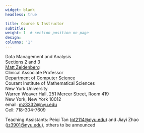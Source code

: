 ```yaml
---
widget: blank
headless: true

title: Course & Instructor
subtitle:
weight: 1  # section position on page
design:
columns: '1'
---
```

Data Management and Analysis  
Sections 2 and 3    
[Matt Zeidenberg](https://www.mattzeidenberg.com/)  
Clinical Associate Professor   
[Department of Computer Science](https://cs.nyu.edu/home/index.html)   
Courant Institute of Mathematical Sciences  
New York University  
Warren Weaver Hall,  251 Mercer Street, Room 419   
New York, New York 10012   
email: mz3332@nyu.edu   
Cell: 718-304-7609   

Teaching Assistants: Peiqi Tan (pt2114@nyu.edu) and Jiayi Zhao (jz3901@nyu.edu), others to be announced